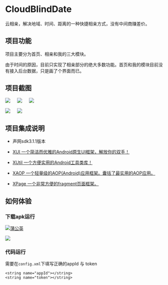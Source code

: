 # CloudBlindDate

云相亲，解决地域、时间、距离的一种快捷相亲方式，没有中间商赚差价。

## 项目功能

项目主要分为首页、相亲和我的三大模块。

由于时间的原因，目前只实现了相亲部分的绝大多数功能。首页和我的模块目前没有接入后台数据，只是画了个界面而已。

## 项目截图

![](./art/1.png) &emsp; ![](./art/2.png) &emsp; ![](./art/3.png) &emsp;

![](./art/4.png) &emsp; ![](./art/5.png) &emsp;

## 项目集成说明

* 声网sdk3.1.1版本

* [XUI 一个简洁而优雅的Android原生UI框架，解放你的双手！](https://github.com/xuexiangjys/XUI)

* [XUtil 一个方便实用的Android工具类库！](https://github.com/xuexiangjys/XUtil)

* [XAOP 一个轻量级的AOP(Android)应用框架。囊括了最实用的AOP应用。](https://github.com/xuexiangjys/XAOP)

* [XPage 一个非常方便的fragment页面框架。](https://github.com/xuexiangjys/XPage)

## 如何体验

### 下载apk运行

[![蒲公英](https://img.shields.io/badge/downloads-蒲公英-blue.svg)](https://www.pgyer.com/U3Kw)

![](./art/pgy.png)

### 代码运行

需要在`config.xml`下填写正确的appId 与 token
```
<string name="appId"></string>
<string name="token"></string>
```


